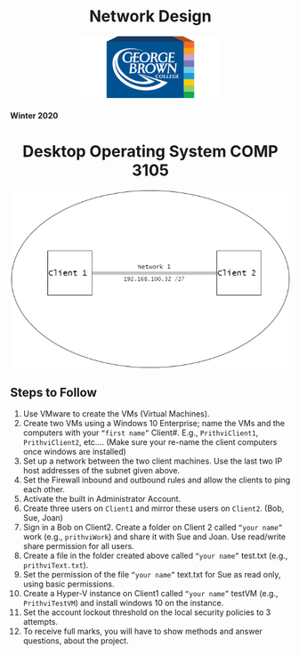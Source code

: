 <h1 align="center">Network Design</h1>

<p align="center">
<img src="src/gbc_logo.png" width="250">
</p>

<h4>Winter 2020</h4>

<h1 align="center">Desktop Operating System COMP 3105</h1>

<p align="center">
<img src="src/Comp3105.png" width="500">
</p>

<h2>Steps to Follow</h2>

1. Use VMware to create the VMs (Virtual Machines).
1. Create two VMs using a Windows 10 Enterprise; name the VMs and the computers with your `“first name”` Client#. E.g., `PrithviClient1`, `PrithviClient2`, etc.… (Make sure your re-name the client computers once windows are installed)
1. Set up a network between the two client machines. Use the last two IP host addresses of the subnet given above.
1. Set the Firewall inbound and outbound rules and allow the clients to ping each other.
1. Activate the built in Administrator Account.
1. Create three users on `Client1` and mirror these users on `Client2`. (Bob, Sue, Joan)
1. Sign in a Bob on Client2. Create a folder on Client 2 called `“your name”` work (e.g., `prithviWork`) and share it with Sue and Joan. Use read/write share permission for all users.
1. Create a file in the folder created above called `“your name”` test.txt (e.g., `prithviText.txt`).
1. Set the permission of the file `“your name”` text.txt for Sue as read only, using basic permissions.
1. Create a Hyper-V instance on Client1 called `“your name”` testVM (e.g., `PrithviTestVM`) and install windows 10 on the instance.
1. Set the account lockout threshold on the local security policies to 3 attempts.
1. To receive full marks, you will have to show methods and answer questions, about the project.
